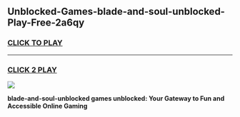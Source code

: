 
## Unblocked-Games-blade-and-soul-unblocked-Play-Free-2a6qy
<h3>
<a href="https://premium76.site?title=blade-and-soul-unblocked&ref=12A">CLICK TO PLAY</a></h3>
<hr>

<h3>
<a href="https://premium76.site?title=blade-and-soul-unblocked&ref=12A">CLICK 2 PLAY</a>
  
</h3>

<a href="https://premium76.site?title=blade-and-soul-unblocked&ref=12A"><img src="https://clearcache.store/games.png"></a>


**blade-and-soul-unblocked games unblocked: Your Gateway to Fun and Accessible Online Gaming**
